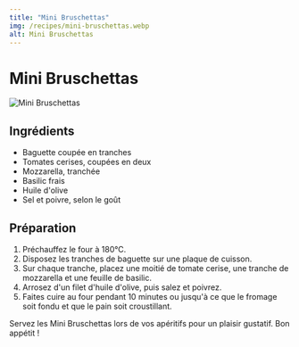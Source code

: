 ```yaml
---
title: "Mini Bruschettas"
img: /recipes/mini-bruschettas.webp
alt: Mini Bruschettas
---
```


# Mini Bruschettas

![Mini Bruschettas](/recipes/mini-bruschettas.webp)

## Ingrédients

- Baguette coupée en tranches
- Tomates cerises, coupées en deux
- Mozzarella, tranchée
- Basilic frais
- Huile d'olive
- Sel et poivre, selon le goût

## Préparation

1. Préchauffez le four à 180°C.
2. Disposez les tranches de baguette sur une plaque de cuisson.
3. Sur chaque tranche, placez une moitié de tomate cerise, une tranche de mozzarella et une feuille de basilic.
4. Arrosez d'un filet d'huile d'olive, puis salez et poivrez.
5. Faites cuire au four pendant 10 minutes ou jusqu'à ce que le fromage soit fondu et que le pain soit croustillant.

Servez les Mini Bruschettas lors de vos apéritifs pour un plaisir gustatif. Bon appétit !
